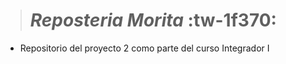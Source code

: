 > # ***Reposteria Morita*** :tw-1f370:

- Repositorio del proyecto 2 como parte del curso Integrador I 
